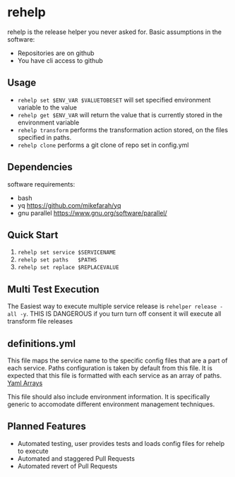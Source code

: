 # rehelp
rehelp is the release helper you never asked for.
Basic assumptions in the software:
- Repositories are on github
- You have cli access to github

## Usage
- `rehelp set $ENV_VAR $VALUETOBESET` will set specified environment variable to the value
- `rehelp get $ENV_VAR` will return the value that is currently stored in the environment variable
- `rehelp transform`    performs the transformation action stored, on the files specified in paths.
- `rehelp clone`         performs a git clone of repo set in config.yml

## Dependencies
software requirements:
- bash
- yq https://github.com/mikefarah/yq
- gnu parallel https://www.gnu.org/software/parallel/

## Quick Start
1. `rehelp set service $SERVICENAME`
2. `rehelp set paths   $PATHS`
3. `rehelp set replace $REPLACEVALUE`

## Multi Test Execution
The Easiest way to execute multiple service release is `rehelper release -all -y`. THIS IS DANGEROUS if you turn turn off consent it will execute all transform file releases
## definitions.yml
This file maps the service name to the specific config files that are a part of each service.
Paths configuration is taken by default from this file. It is expected that this file is formatted with each service as an array of paths. [Yaml Arrays](https://www.w3schools.io/file/yaml-arrays/)

This file should also include environment information. It is specifically generic to accomodate different environment management techniques.

## Planned Features
- Automated testing, user provides tests and loads config files for rehelp to execute
- Automated and staggered Pull Requests
- Automated revert of Pull Requests